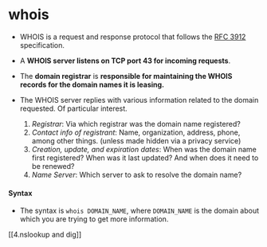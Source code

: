 # whois
- WHOIS is a request and response protocol that follows the [RFC 3912](https://www.ietf.org/rfc/rfc3912.txt) specification. 
- A **WHOIS server listens on TCP port 43 for incoming requests**. 
- The **domain registrar** is **responsible for maintaining the WHOIS records for the domain names it is leasing.** 
- The WHOIS server replies with various information related to the domain requested. Of particular interest.

	1. *Registrar*: Via which registrar was the domain name registered?
	2. *Contact info of registrant*: Name, organization, address, phone, among other things. (unless made hidden via a privacy service)
	3. *Creation, update, and expiration dates*: When was the domain name first registered? When was it last updated? And when does it need to be renewed?
	4. *Name Server*: Which server to ask to resolve the domain name?

#### Syntax
- The syntax is `whois DOMAIN_NAME`, where `DOMAIN_NAME` is the domain about which you are trying to get more information.

[[4.nslookup and dig]]